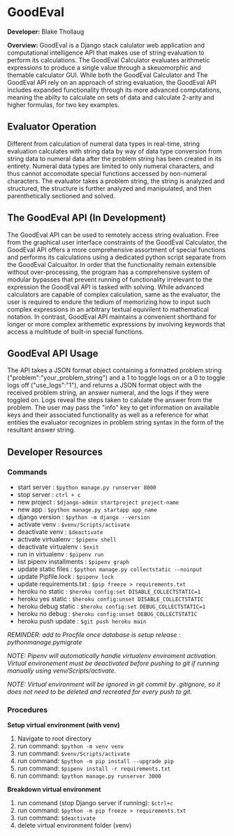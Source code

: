 # GoodEval

**Developer:** Blake Thollaug

**Overview:** GoodEval is a Django stack calulator web application and computational intelligence API that makes use of string evaluation to perform its calculations. The GoodEval Calculator evaluates arithmetic expressions to produce a single value through a skeuomorphic and themable calculator GUI. While both the GoodEval Calculator and The GoodEval API rely on an approach of string evaluation, the GoodEval API includes expanded functionality through its more advanced computations, meaning the abilty to calculate on sets of data and calculate 2-arity and higher formulas, for two key examples.

## Evaluator Operation
Different from calculation of numeral data types in real-time, string evaluation calculates with string data by way of data type conversion from string data to numeral data after the problem string has been created in its entirety. Numeral data types are limited to only numeral characters, and thus cannot accomodate special functions accessed by non-numeral characters. The evaluator takes a problem string, the string is analyzed and structured, the structure is further analyzed and manipulated, and then parenthetically sectioned and solved.

## The GoodEval API (In Development)
The GoodEval API can be used to remotely access string evaluation. Free from the graphical user interface constraints of the GoodEval Calculator, the GoodEval API offers a more comprehensive assortment of special functions and performs its calculations using a dedicated python script separate from the GoodEval Calcualtor. In order that the functionality remain extensible without over-processing, the program has a comprehensive system of modular bypasses that prevent running of functionality irrelevant to the expression the GoodEval API is tasked with solving. While advanced calculators are capable of complex calculation, same as the evaluator, the user is required to endure the tedium of memorizing how to input such complex expressions in an arbitrary textual equivilent to mathematical notation. In contrast, GoodEval API maintains a convenient shorthand for longer or more complex arithemetic expressions by involving keywords that access a multitude of built-in special functions.

## GoodEval API Usage
The API takes a JSON format object containing a formatted problem string ("problem":"your_problem_string") and a 1 to toggle logs on or a 0 to toggle logs off ("use_logs":"1"), and returns a JSON format object with the received problem string, an answer numeral, and the logs if they were toggled on. Logs reveal the steps taken to calulate the answer from the problem. The user may pass the "info" key to get information on available keys and their associated functionality as well as a reference for what entities the evaluator recognizes in problem string syntax in the form of the resultant answer string.

## Developer Resources

### Commands
 - start server             : `$python manage.py runserver 8000`
 - stop server              : `ctrl + c`
 - new project              : `$django-admin startproject project-name`
 - new app                  : `$python manage.py startapp app_name`
 - django version           : `$python -m django --version`
 - activate venv            : `$venv/Scripts/activate`
 - deactivate venv          : `$deactivate`
 - activate virtualenv      : `$pipenv shell`
 - deactivate virtualenv    : `$exit`
 - run in virtualenv        : `$pipenv run`
 - list pipenv installments : `$pipenv graph`
 - update static files      : `$python manage.py collectstatic --noinput`
 - update Pipfile.lock      : `$pipenv lock`
 - update requirements.txt  : `$pip freeze > requirements.txt`
 - heroku no static         : `$heroku config:set DISABLE_COLLECTSTATIC=1`
 - heroku yes static        : `$heroku config:unset DISABLE_COLLECTSTATIC`
 - heroku debug static      : `$heroku config:set DEBUG_COLLECTSTATIC=1`
 - heroku no debug          : `$heroku config:unset DEBUG_COLLECTSTATIC`
 - heroku push update       : `$git push heroku main`

*REMINDER: add to Procfile once database is setup*
$release: python manage.py migrate$

*NOTE: Pipenv will automatically handle virtualenv enviroment activation. Virtual environement must be deactivated before pushing to git if running manually using venv/Scripts/activate.*

*NOTE: Virtual environment will be ignored in git commit by .gitignore, so it does not need to be deleted and recreated for every push to git.*

### Procedures

**Setup virtual environment (with venv)**
1) Navigate to root directory
2) run command: `$python -m venv venv`
3) run command: `$venv/Scripts/activate`
4) run command: `$python -m pip install --upgrade pip`
5) run command: `$pipenv install -r requirements.txt`
6) run command: `$python manage.py runserver 3000`

**Breakdown virtual environment**
1) run command (stop Django server if running): `$ctrl+c`
2) run command: `$python -m pip freeze > requirements.txt`
3) run command: `$deactivate`
4) delete virtual environment folder (venv)
